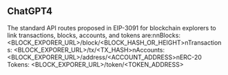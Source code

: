 ## ChatGPT4

The standard API routes proposed in EIP-3091 for blockchain explorers to link transactions, blocks, accounts, and tokens are:nnBlocks: <BLOCK_EXPORER_URL>/block/<BLOCK_HASH_OR_HEIGHT>nTransactions: <BLOCK_EXPORER_URL>/tx/<TX_HASH>nAccounts: <BLOCK_EXPORER_URL>/address/<ACCOUNT_ADDRESS>nERC-20 Tokens: <BLOCK_EXPORER_URL>/token/<TOKEN_ADDRESS>
